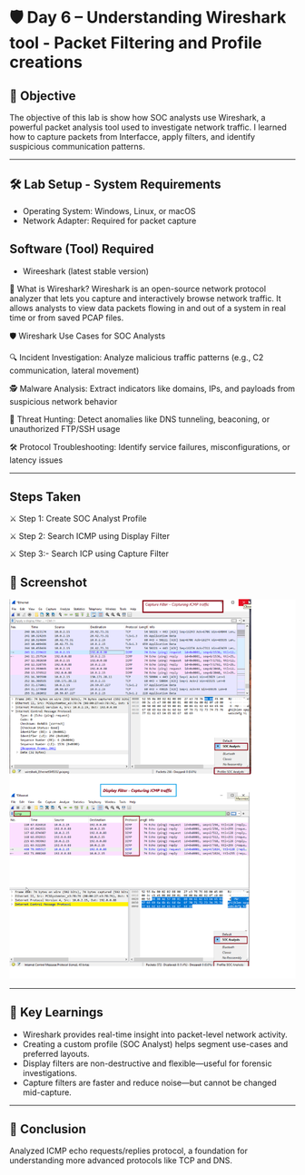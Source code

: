 # 🛡️ Day 6 – Understanding Wireshark tool - Packet Filtering and Profile creations 

## 📌 Objective
The objective of this lab is show how SOC analysts use Wireshark, a powerful packet analysis tool used to investigate network traffic. I learned how to capture packets from Interfacce, apply filters, and identify suspicious communication patterns.

---

## 🛠️ Lab Setup - System Requirements

- Operating System: Windows, Linux, or macOS
- Network Adapter: Required for packet capture

## Software (Tool) Required

- Wireeshark (latest stable version)

📘 What is Wireshark?
Wireshark is an open-source network protocol analyzer that lets you capture and interactively browse network traffic. It allows analysts to view data packets flowing in and out of a system in real time or from saved PCAP files.

🛡️ Wireshark Use Cases for SOC Analysts

🔍 Incident Investigation: Analyze malicious traffic patterns (e.g., C2 communication, lateral movement)

🕵️ Malware Analysis: Extract indicators like domains, IPs, and payloads from suspicious network behavior

🚨 Threat Hunting: Detect anomalies like DNS tunneling, beaconing, or unauthorized FTP/SSH usage

🛠️ Protocol Troubleshooting: Identify service failures, misconfigurations, or latency issues

---

## Steps Taken
⚔️ Step 1: Create SOC Analyst Profile

⚔️ Step 2: Search ICMP using Display Filter

⚔️ Step 3:- Search ICP using Capture Filter


## 📸 Screenshot
<p align="center">
  <img src="../../Screenshots/Day06-Wireshark-ICMP-Captured-traffic_Display-Capture-Filters.png" alt="Screenshot Placeholder" width="600">
</p>

---

## 🧠 Key Learnings
- Wireshark provides real-time insight into packet-level network activity.
- Creating a custom profile (SOC Analyst) helps segment use-cases and preferred layouts.
- Display filters are non-destructive and flexible—useful for forensic investigations.
- Capture filters are faster and reduce noise—but cannot be changed mid-capture.
---

## 🎯 Conclusion
Analyzed ICMP echo requests/replies protocol, a foundation for understanding more advanced protocols like TCP and DNS.

